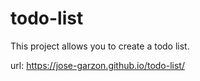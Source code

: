 # todo-list
This project allows you to create a todo list. 

url: https://jose-garzon.github.io/todo-list/
